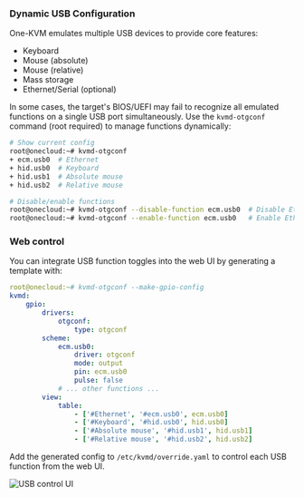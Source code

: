 ### Dynamic USB Configuration

One-KVM emulates multiple USB devices to provide core features:

- Keyboard
- Mouse (absolute)
- Mouse (relative)
- Mass storage
- Ethernet/Serial (optional)

In some cases, the target's BIOS/UEFI may fail to recognize all emulated functions on a single USB port simultaneously. Use the `kvmd-otgconf` command (root required) to manage functions dynamically:

```bash
# Show current config
root@onecloud:~# kvmd-otgconf
+ ecm.usb0  # Ethernet
+ hid.usb0  # Keyboard
+ hid.usb1  # Absolute mouse
+ hid.usb2  # Relative mouse

# Disable/enable functions
root@onecloud:~# kvmd-otgconf --disable-function ecm.usb0  # Disable Ethernet
root@onecloud:~# kvmd-otgconf --enable-function ecm.usb0   # Enable Ethernet
```

### Web control

You can integrate USB function toggles into the web UI by generating a template with:

```yaml
root@onecloud:~# kvmd-otgconf --make-gpio-config
kvmd:
    gpio:
        drivers:
            otgconf:
                type: otgconf
        scheme:
            ecm.usb0:
                driver: otgconf
                mode: output
                pin: ecm.usb0
                pulse: false
            # ... other functions ...
        view:
            table:
                - ['#Ethernet', '#ecm.usb0', ecm.usb0]
                - ['#Keyboard', '#hid.usb0', hid.usb0]
                - ['#Absolute mouse', '#hid.usb1', hid.usb1]
                - ['#Relative mouse', '#hid.usb2', hid.usb2]
```

Add the generated config to `/etc/kvmd/override.yaml` to control each USB function from the web UI.

![USB control UI](../img/PixPin_2024-06-30_20-34-03.png)


